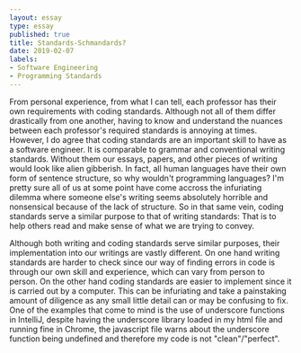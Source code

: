 ```yaml
---
layout: essay
type: essay
published: true
title: Standards-Schmandards?
date: 2019-02-07
labels:
- Software Engineering
- Programming Standards
---
```

From personal experience, from what I can tell, each professor has their own requirements with coding standards. Although not all of them differ drastically from one another, having to know and understand the nuances between each professor's required standards is annoying at times. However, I do agree that coding standards are an important skill to have as a software engineer. It is comparable to grammar and conventional writing standards. Without them our essays, papers, and other pieces of writing would look like alien gibberish. In fact, all human languages have their own form of sentence structure, so why wouldn't programming languages? I'm pretty sure all of us at some point have come accross the infuriating dilemma where someone else's writing seems absolutely horrible and nonsensical because of the lack of structure. So in that same vein, coding standards serve a similar purpose to that of writing standards: That is to help others read and make sense of what we are trying to convey.

Although both writing and coding standards serve similar purposes, their implementation into our writings are vastly different. On one hand writing standards are harder to check since our way of finding errors in code is through our own skill and experience, which can vary from person to person. On the other hand coding standards are easier to implement since it is carried out by a computer. This can be infuriating and take a painstaking amount of diligence as any small little detail can or may be confusing to fix. One of the examples that come to mind is the use of underscore functions in IntelliJ, despite having the underscore library loaded in my html file and running fine in Chrome, the javascript file warns about the underscore function being undefined and therefore my code is not "clean"/"perfect".




